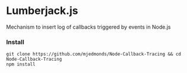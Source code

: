 # Lumberjack.js
Mechanism to insert log of callbacks triggered by events in Node.js

### Install
```
git clone https://github.com/mjedmonds/Node-Callback-Tracing && cd Node-Callback-Tracing
npm install
```
